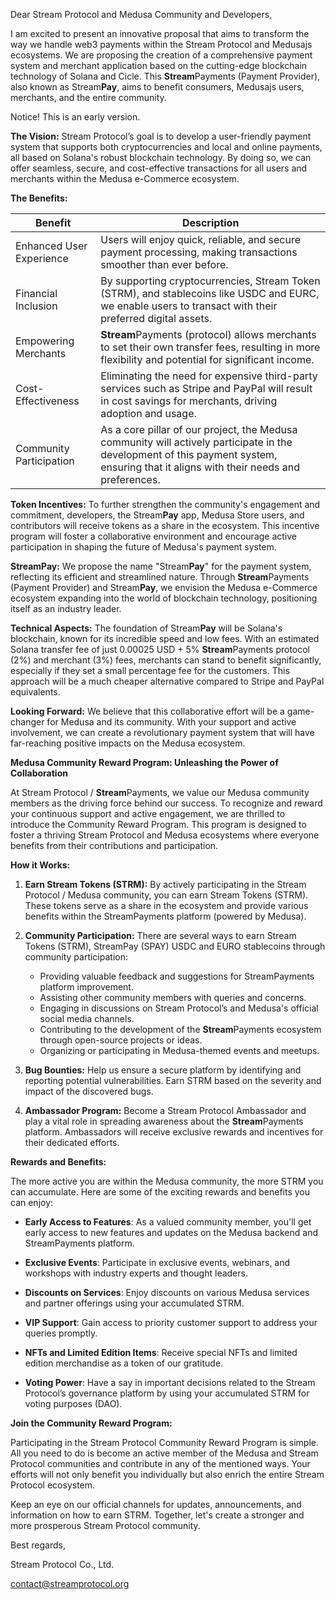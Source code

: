 Dear Stream Protocol and Medusa Community and Developers,

I am excited to present an innovative proposal that aims to transform the way we handle web3 payments within the Stream Protocol and Medusajs ecosystems. We are proposing the creation of a comprehensive payment system and merchant application based on the cutting-edge blockchain technology of Solana and Cicle. This **Stream**Payments (Payment Provider), also known as Stream**Pay**, aims to benefit consumers, Medusajs users, merchants, and the entire community.

Notice! This is an early version.

**The Vision:**
Stream Protocol’s goal is to develop a user-friendly payment system that supports both cryptocurrencies and local and online payments, all based on Solana's robust blockchain technology. By doing so, we can offer seamless, secure, and cost-effective transactions for all users and merchants within the Medusa e-Commerce ecosystem.

**The Benefits:**

| Benefit                 | Description                                                                                                                                                                                                                                                                                       |
|------------------------|---------------------------------------------------------------------------------------------------------------------------------------------------------------------------------------------------------------------------------------------------------------------------------------------------|
| Enhanced User Experience | Users will enjoy quick, reliable, and secure payment processing, making transactions smoother than ever before.                                                                                                                                                                                  |
| Financial Inclusion     | By supporting cryptocurrencies, Stream Token (STRM), and stablecoins like USDC and EURC, we enable users to transact with their preferred digital assets.                                                                                                                                          |
| Empowering Merchants    | **Stream**Payments (protocol) allows merchants to set their own transfer fees, resulting in more flexibility and potential for significant income.                                                                                                                                                   |
| Cost-Effectiveness      | Eliminating the need for expensive third-party services such as Stripe and PayPal will result in cost savings for merchants, driving adoption and usage.                                                                                                                                        |
| Community Participation | As a core pillar of our project, the Medusa community will actively participate in the development of this payment system, ensuring that it aligns with their needs and preferences.                                                                                                            |

**Token Incentives:**
To further strengthen the community's engagement and commitment, developers, the Stream**Pay** app, Medusa Store users, and contributors will receive tokens as a share in the ecosystem. This incentive program will foster a collaborative environment and encourage active participation in shaping the future of Medusa's payment system.

**StreamPay:**
We propose the name "Stream**Pay**" for the payment system, reflecting its efficient and streamlined nature. Through **Stream**Payments (Payment Provider) and Stream**Pay**, we envision the Medusa e-Commerce ecosystem expanding into the world of blockchain technology, positioning itself as an industry leader.

**Technical Aspects:**
The foundation of Stream**Pay** will be Solana's blockchain, known for its incredible speed and low fees. With an estimated Solana transfer fee of just 0.00025 USD + 5% **Stream**Payments protocol (2%) and merchant (3%) fees, merchants can stand to benefit significantly, especially if they set a small percentage fee for the customers. This approach will be a much cheaper alternative compared to Stripe and PayPal equivalents.

**Looking Forward:**
We believe that this collaborative effort will be a game-changer for Medusa and its community. With your support and active involvement, we can create a revolutionary payment system that will have far-reaching positive impacts on the Medusa ecosystem.

**Medusa Community Reward Program: Unleashing the Power of Collaboration**

At Stream Protocol / **Stream**Payments, we value our Medusa community members as the driving force behind our success. To recognize and reward your continuous support and active engagement, we are thrilled to introduce the Community Reward Program. This program is designed to foster a thriving Stream Protocol and Medusa ecosystems where everyone benefits from their contributions and participation.

**How it Works:**

1. **Earn Stream Tokens (STRM):** By actively participating in the Stream Protocol / Medusa community, you can earn Stream Tokens (STRM). These tokens serve as a share in the ecosystem and provide various benefits within the StreamPayments platform (powered by Medusa).

2. **Community Participation:** There are several ways to earn Stream Tokens (STRM), StreamPay (SPAY) USDC and EURO stablecoins through community participation:
   - Providing valuable feedback and suggestions for StreamPayments platform improvement.
   - Assisting other community members with queries and concerns.
   - Engaging in discussions on Stream Protocol’s and Medusa's official social media channels.
   - Contributing to the development of the **Stream**Payments ecosystem through open-source projects or ideas.
   - Organizing or participating in Medusa-themed events and meetups.

3. **Bug Bounties:** Help us ensure a secure platform by identifying and reporting potential vulnerabilities. Earn STRM based on the severity and impact of the discovered bugs.

4. **Ambassador Program:** Become a Stream Protocol Ambassador and play a vital role in spreading awareness about the **Stream**Payments platform. Ambassadors will receive exclusive rewards and incentives for their dedicated efforts.

**Rewards and Benefits:**

The more active you are within the Medusa community, the more STRM you can accumulate. Here are some of the exciting rewards and benefits you can enjoy:

- **Early Access to Features**: As a valued community member, you'll get early access to new features and updates on the Medusa backend and StreamPayments platform.

- **Exclusive Events**: Participate in exclusive events, webinars, and workshops with industry experts and thought leaders.

- **Discounts on Services**: Enjoy discounts on various Medusa services and partner offerings using your accumulated STRM.

- **VIP Support**: Gain access to priority customer support to address your queries promptly.

- **NFTs and Limited Edition Items**: Receive special NFTs and limited edition merchandise as a token of our gratitude.

- **Voting Power**: Have a say in important decisions related to the Stream Protocol’s governance platform by using your accumulated STRM for voting purposes (DAO).

**Join the Community Reward Program:**

Participating in the Stream Protocol Community Reward Program is simple. All you need to do is become an active member of the Medusa and Stream Protocol communities and contribute in any of the mentioned ways. Your efforts will not only benefit you individually but also enrich the entire Stream Protocol ecosystem.

Keep an eye on our official channels for updates, announcements, and information on how to earn STRM. Together, let's create a stronger and more prosperous Stream Protocol community.

Best regards,

Stream Protocol Co., Ltd.

contact@streamprotocol.org
